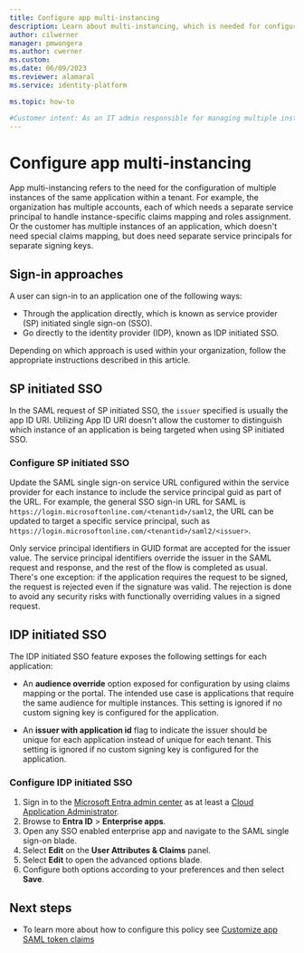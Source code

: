 ```yaml
---
title: Configure app multi-instancing
description: Learn about multi-instancing, which is needed for configuring multiple instances of the same application within a tenant.
author: cilwerner
manager: pmwongera
ms.author: cwerner
ms.custom:
ms.date: 06/09/2023
ms.reviewer: alamaral
ms.service: identity-platform

ms.topic: how-to

#Customer intent: As an IT admin responsible for managing multiple instances of the same application within a tenant, I want to configure app multi-instancing, so that I can handle instance-specific claims mapping and roles assignment for each instance.
---
```


# Configure app multi-instancing

App multi-instancing refers to the need for the configuration of multiple instances of the same application within a tenant. For example, the organization has multiple accounts, each of which needs a separate service principal to handle instance-specific claims mapping and roles assignment. Or the customer has multiple instances of an application, which doesn't need special claims mapping, but does need separate service principals for separate signing keys.

## Sign-in approaches

A user can sign-in to an application one of the following ways:

- Through the application directly, which is known as service provider (SP) initiated single sign-on (SSO).
- Go directly to the identity provider (IDP), known as IDP initiated SSO. 

Depending on which approach is used within your organization, follow the appropriate instructions described in this article.

## SP initiated SSO

In the SAML request of SP initiated SSO, the `issuer` specified is usually the app ID URI. Utilizing App ID URI doesn't allow the customer to distinguish which instance of an application is being targeted when using SP initiated SSO.

### Configure SP initiated SSO

Update the SAML single sign-on service URL configured within the service provider for each instance to include the service principal guid as part of the URL. For example, the general SSO sign-in URL for SAML is `https://login.microsoftonline.com/<tenantid>/saml2`, the URL can be updated to target a specific service principal, such as `https://login.microsoftonline.com/<tenantid>/saml2/<issuer>`.

Only service principal identifiers in GUID format are accepted for the issuer value. The service principal identifiers override the issuer in the SAML request and response, and the rest of the flow is completed as usual. There's one exception: if the application requires the request to be signed, the request is rejected even if the signature was valid. The rejection is done to avoid any security risks with functionally overriding values in a signed request.

## IDP initiated SSO

The IDP initiated SSO feature exposes the following settings for each application:

- An **audience override** option exposed for configuration by using claims mapping or the portal. The intended use case is applications that require the same audience for multiple instances. This setting is ignored if no custom signing key is configured for the application.

- An **issuer with application id** flag to indicate the issuer should be unique for each application instead of unique for each tenant. This setting is ignored if no custom signing key is configured for the application.

### Configure IDP initiated SSO

1. Sign in to the [Microsoft Entra admin center](https://entra.microsoft.com) as at least a [Cloud Application Administrator](~/identity/role-based-access-control/permissions-reference.md#cloud-application-administrator). 
1. Browse to **Entra ID** > **Enterprise apps**. 
1. Open any SSO enabled enterprise app and navigate to the SAML single sign-on blade.
1. Select **Edit** on the **User Attributes & Claims** panel.
1. Select **Edit** to open the advanced options blade.
1. Configure both options according to your preferences and then select **Save**.

## Next steps

- To learn more about how to configure this policy see [Customize app SAML token claims](./saml-claims-customization.md)
